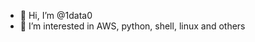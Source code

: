 - 👋 Hi, I’m @1data0
- 👀 I’m interested in AWS, python, shell, linux and others
<!-- - 💞️ I’m looking to collaborate on 
 - 📫 How to reach me ... -->

<!---
1data0/1data0 is a ✨ special ✨ repository because its `README.md` (this file) appears on your GitHub profile.
You can click the Preview link to take a look at your changes.
--->
